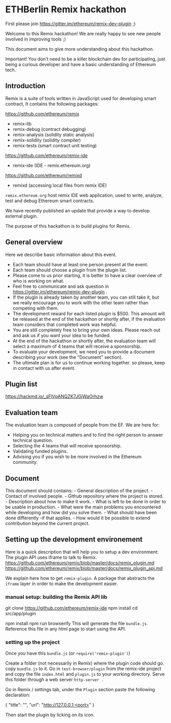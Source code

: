 # ETHBerlin Remix hackathon

First please join https://gitter.im/ethereum/remix-dev-plugin ;)

Welcome to this Remix hackathon!
We are really happy to see new people involved in improving tools ;)

This document aims to give more understanding about this hackathon.

Important! You don't need to be a killer blockchain dev for participating, just being a curious developer and have a basic understanding of Ethereum tech.

## Introduction

Remix is a suite of tools written in JavaScript used for developing smart contract,
It contains the following packages:

https://github.com/ethereum/remix
 - remix-lib
 - remix-debug (contract debugging)
 - remix-analysis (solidity static analysis)
 - remix-solidity (solidity compiler)
 - remix-tests (smart contract unit testing)

https://github.com/ethereum/remix-ide
 - remix-ide (IDE - remix.ethereum.org)

https://github.com/ethereum/remixd
 - remixd (accessing local files from remix IDE)

`remix.ethereum.org` host remix IDE web application, used to write, analyze, test and debug Ethereum smart contracts.

We have recently published an update that provide a way to develop external plugin.

The purpose of this hackathon is to build plugins for Remix.

## General overview

Here we describe basic information about this event.

 - Each team should have at least one person present at the event.
 - Each team should choose a plugin from the plugin list.
 - Please come to us prior starting, it is better to have a clear overview of who is working on what.
 - Feel free to communicate and ask question in https://gitter.im/ethereum/remix-dev-plugin .
 - If the plugin is already taken by another team, you can still take it, but we really encourage you to work with the other team rather than competing with them.
 - The development reward for each listed plugin is $500. This amount will be released at the end of the hackathon or shortly after, if the evaluation team considers that completed work was helpful.
 - You are still completely free to bring your own ideas. Please reach out and ask us if you want your idea to be funded.
 - At the end of the hackathon or shortly after, the evaluation team will select a maximum of 4 teams that will receive a sponsorship.
 - To evaluate your development, we need you to provide a document describing your work (see the "Document" section).
 - The ultimate plan is for us to continue working together. so please, keep in contact with us after event.


## Plugin list

https://hackmd.io/_sFlVpANQZK7JGjWaOrhzw

## Evaluation team

The evaluation team is composed of people from the EF. We are here for:
 - Helping you on technical matters and to find the right person to answer technical question.
 - Selecting the 4 teams that will receive sponsorship.
 - Validating funded plugins.
 - Advising you if you wish to be more involved in the Ethereum community.
 
## Document

This document should contains:
    -  General description of the project.
    -  Contact of involved people.
    -  Github repository where the project is stored.
    -  Description about how to make it work.
    -  What is left to be done in order to be usable in production.
    -  What were the main problems you encountered while developing and how did you solve them.
    -  What should have been done differently -if that applies.
    -  How would it be possible to extend contribution beyond the current project.

## Setting up the development environement

Here is a quick description that will help you to setup a dev environment:
The plugin API uses iframe to talk to Remix. 
https://github.com/ethereum/remix/blob/master/docs/remix_plugin.md
https://github.com/ethereum/remix/blob/master/docs/remix_plugin_api.md


We explain here how to get `remix-plugin`. A package that abstracts the `iframe` layer in order to make the development easier.

### manual setup: building the Remix API lib

git clone https://github.com/ethereum/remix-ide
npm install
cd src/app/plugin

npm install
npm run browserify
This will generate the file `bundle.js`. Reference this file in any html page to start using the API.


### setting up the project

Once you have this `bundle.js` (or `require('remix-plugin')`)

Create a folder (not necessarily in Remix) where the plugin code should go.
copy `bundle.js` to it.
Go in `test-browser/plugin` from the remix-ide project and copy the file `index.html` and `plugin.js` to your working directory.
Serve this folder through a web server `http-server .`

Go in Remix / settings tab, under the `Plugin` section paste the following declaration:

{
    "title": "<name of plugin>",
    "url": "http://127.0.0.1:<port>"
}

Then start the plugin by licking on its icon.






